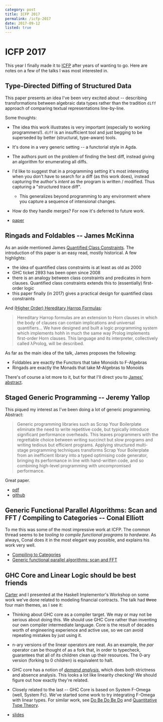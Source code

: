 ```yaml
---
category: post
title: ICFP 2017
permalink: /icfp-2017
date: 2017-09-12
listed: true
---
```

# ICFP 2017

This year I finally made it to [ICFP](icfp17.sigplan.org) after years of wanting to go. Here are notes on a few of the talks I was most interested in.

## Type-Directed Diffing of Structured Data

This paper presents an idea I've been very excited about -- describing
transformations between algebraic data types rather than the tradition `diff`
approach of comparing textual representations line-by-line.

Some thoughts:
* The idea this work illustrates is very important (especially to working programmers!). `diff` is an insufficient tool and just begging to be superseded by better (structural, type-aware) tools.
* It's done in a very generic setting -- a functorial style in Agda.
* The authors punt on the problem of finding the best diff, instead giving an algorithm for enumerating all diffs.
* I'd like to suggest that in a programming setting it's most interesting when you don't have to search for a diff (as this work does), instead capturing the author's *intent* as the program is written / modified. Thus capturing a "structured trace diff".
  - This generalizes beyond programming to any environment where you capture a sequence of intensional changes.
* How do they handle merges? For now it's deferred to future work.


* [paper](https://dl.acm.org/citation.cfm?id=3122976)

## Ringads and Foldables -- James McKinna

As an aside mentioned James [Quantified Class Constraints](http://i.cs.hku.hk/~bruno/papers/hs2017.pdf). The introduction of this paper is an easy read, mostly historical. A few highlights:

* the idea of quantified class constraints is at least as old as 2000
* GHC ticket 2893 has been open since 2008
* there is an analogy between class constraints and predicates in horn clauses. Quantified class constraints extends this to (essentially) first-order logic
* this paper finally (in 2017) gives a practical design for quantified class constraints

And [(Higher Order) Hereditary Harrop Formulas](http://repository.upenn.edu/cgi/viewcontent.cgi?article=1793):

> Hereditary Harrop formulas are an extension to Horn clauses in which the body of clauses can contain implications and universal quantifiers... We have designed and built a logic programming system which implements hohh in much the same way Prolog implements first-order Horn clauses. This language and its interpreter, collectively called λProlog, will be described.

As far as the main idea of the talk, James proposes the following:

* Foldables are exactly the Functors that take Monoids to F-Algebras
* Ringads are exactly the Monads that take M-Algebras to Monoids

There's of course a lot more to it, but for that I'll direct you to [James' abstract](http://tydeworkshop.org/abstracts/2017/Ringads-Foldables.pdf).

## Staged Generic Programming -- Jeremy Yallop

This piqued my interest as I've been doing a lot of generic programming. Abstract:

> Generic programming libraries such as Scrap Your Boilerplate eliminate the need to write repetitive code,
> but typically introduce significant performance overheads. This leaves programmers with the regrettable
> choice between writing succinct but slow programs and writing tedious but efficient programs.
> Applying structured multi-stage programming techniques transforms Scrap Your Boilerplate from an
> inefficient library into a typed optimising code generator, bringing its performance in line with hand-written
> code, and so combining high-level programming with uncompromised performance.

Great paper.

* [pdf](https://www.cl.cam.ac.uk/~jdy22/papers/staged-generic-programming.pdf)
* [github](https://github.com/yallop/staged-generic-programming)

## Generic Functional Parallel Algorithms: Scan and FFT / Compiling to Categories -- Conal Elliott

To me this was some of the most impressive work at ICFP. The common thread seems to be *tooling to compile functional programs to hardware*. As always, Conal does it in the most elegant way possible, and explains his work very well.

* [Compiling to Categories](https://dl.acm.org/citation.cfm?doid=3136534.3110271)
* [Generic functional parallel algorithms: scan and FFT](https://dl.acm.org/citation.cfm?doid=3136534.3110251)

## GHC Core and Linear Logic should be best friends

[Carter](http://www.cstheory.net/) and I presented at the Haskell Implementor's Workshop on some work we've done related to modeling financial contracts. The talk had ~~three~~ four main themes, as I see it:

* Thinking about GHC core as a compiler target. We may or may not be serious about doing this. We should use GHC Core rather than inventing our own compiler intermediate language. Core is the result of decades worth of engineering experience and active use, so we can avoid repeating mistakes by just using it.

* n-ary versions of the linear operators are neat. As an example, the *par* operator can be thought of as a fork that, in order to typecheck, guarantees that all of its children clean up their resources. The 0-ary version (forking to 0 children) is equivalent to halt.

* GHC core has a notion of [*demand analysis*](https://ghc.haskell.org/trac/ghc/wiki/Commentary/Compiler/Demand), which does both strictness and absence analysis. This looks a lot like linearity checking! We should figure out how exactly they're related.

* Closely related to the last -- GHC Core is based on System F-Omega (well, System Fc). We've started some work to try integrating F-Omega with linear types. For similar work, see [Do Be Do Be Do](https://arxiv.org/abs/1611.09259) and [Quantitative Type Theory](https://bentnib.org/quantitative-type-theory.html).

* [slides](/static/2017hiwslides.pdf)
